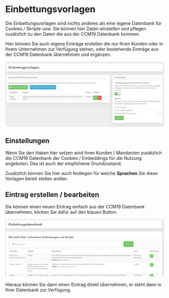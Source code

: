 # Einbettungsvorlagen

Die Einbettungsvorlagen sind nichts anderes als eine eigene Datenbank für Cookies / Skripte usw. Sie können hier Daten einstellen und pflegen zusätzlich zu den Daten die aus der CCM19 Datenbank kommen.

Hier können Sie auch eigene Einträge erstellen die nur Ihren Kunden oder in Ihrem Unternehmen zur Verfügung stehen, oder bestehende Einträge aus der CCM19 Datenbank übernehmen und ergänzen.

![screenshot-1641985247773](../assets/screenshot-1641985247773.jpg)

## Einstellungen

Wenn Sie den Haken hier setzen wird Ihren Kunden / Mandanten zusätzlich die CCM19 Datenbank der Cookies / Embeddings für die Nutzung angeboten. Das ist auch der empfohlene Grundzustand.

Zusätzlich können Sie hier auch festlegen für welche **Sprachen** Sie diese Vorlagen bereit stellen wollen.

## Eintrag erstellen / bearbeiten

Sie können einen neuen Eintrag einfach aus der CCM19 Datenbank übernehmen, klicken Sie dafür auf den blauen Button.

![screenshot-1641985526514](../assets/screenshot-1641985526514.jpg)

Hieraus können Sie dann einen Eintrag direkt übernehmen, er steht dann in Ihrer Datenbank zur Verfügung.

